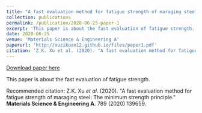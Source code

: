 ```yaml
---
title: "A fast evaluation method for fatigue strength of maraging steel: The minimum strength principle"
collection: publications
permalink: /publication/2020-06-25-paper-1
excerpt: 'This paper is about the fast evaluation of fatigue strength.'
date: 2020-06-25
venue: 'Materials Science & Engineering A'
paperurl: 'http://xuzikuan12.github.io/files/paper1.pdf'
citation: 'Z.K. Xu et al. (2020). "A fast evaluation method for fatigue strength of maraging steel: The minimum strength principle." Materials Science & Engineering A. 789 (2020) 139659.'
---
```


<a href='http://xuzikuan12.github.io/files/paper1.pdf'>Download paper here</a>

This paper is about the fast evaluation of fatigue strength.

Recommended citation: Z.K. Xu <i>et al</i>. (2020). "A fast evaluation method for fatigue strength of maraging steel: The minimum strength principle." <b>Materials Science & Engineering A</b>. 789 (2020) 139659.

